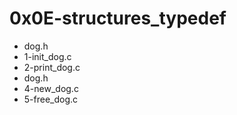 # 0x0E-structures_typedef

* dog.h
* 1-init_dog.c
* 2-print_dog.c
* dog.h
* 4-new_dog.c
* 5-free_dog.c

